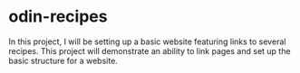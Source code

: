 # odin-recipes

In this project, I will be setting up a basic website featuring links to several recipes. This project will demonstrate an ability to link pages and set up the basic structure for a website. 

